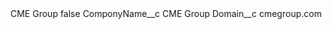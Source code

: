 <?xml version="1.0" encoding="UTF-8"?>
<CustomMetadata xmlns="http://soap.sforce.com/2006/04/metadata" xmlns:xsi="http://www.w3.org/2001/XMLSchema-instance" xmlns:xsd="http://www.w3.org/2001/XMLSchema">
    <label>CME Group</label>
    <protected>false</protected>
    <values>
        <field>ComponyName__c</field>
        <value xsi:type="xsd:string">CME Group</value>
    </values>
    <values>
        <field>Domain__c</field>
        <value xsi:type="xsd:string">cmegroup.com</value>
    </values>
</CustomMetadata>
